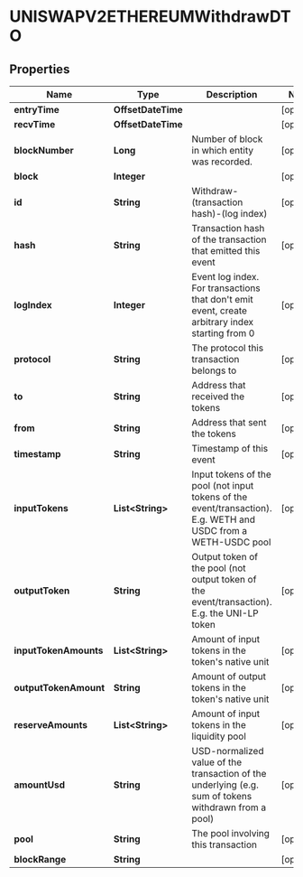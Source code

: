 

# UNISWAPV2ETHEREUMWithdrawDTO



## Properties

| Name | Type | Description | Notes |
|------------ | ------------- | ------------- | -------------|
|**entryTime** | **OffsetDateTime** |  |  [optional] |
|**recvTime** | **OffsetDateTime** |  |  [optional] |
|**blockNumber** | **Long** | Number of block in which entity was recorded. |  [optional] |
|**block** | **Integer** |  |  [optional] |
|**id** | **String** | Withdraw-(transaction hash)-(log index) |  [optional] |
|**hash** | **String** | Transaction hash of the transaction that emitted this event |  [optional] |
|**logIndex** | **Integer** | Event log index. For transactions that don&#39;t emit event, create arbitrary index starting from 0 |  [optional] |
|**protocol** | **String** | The protocol this transaction belongs to |  [optional] |
|**to** | **String** | Address that received the tokens |  [optional] |
|**from** | **String** | Address that sent the tokens |  [optional] |
|**timestamp** | **String** | Timestamp of this event |  [optional] |
|**inputTokens** | **List&lt;String&gt;** | Input tokens of the pool (not input tokens of the event/transaction). E.g. WETH and USDC from a WETH-USDC pool |  [optional] |
|**outputToken** | **String** | Output token of the pool (not output token of the event/transaction). E.g. the UNI-LP token |  [optional] |
|**inputTokenAmounts** | **List&lt;String&gt;** | Amount of input tokens in the token&#39;s native unit |  [optional] |
|**outputTokenAmount** | **String** | Amount of output tokens in the token&#39;s native unit |  [optional] |
|**reserveAmounts** | **List&lt;String&gt;** | Amount of input tokens in the liquidity pool |  [optional] |
|**amountUsd** | **String** | USD-normalized value of the transaction of the underlying (e.g. sum of tokens withdrawn from a pool) |  [optional] |
|**pool** | **String** | The pool involving this transaction |  [optional] |
|**blockRange** | **String** |  |  [optional] |



